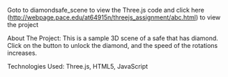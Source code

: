 Goto to diamondsafe_scene to view the Three.js code and click here (http://webpage.pace.edu/at64915n/threejs_assignment/abc.html) to view the project

About The Project:
This is a sample 3D scene of a safe that has diamond. Click on the button to unlock the diamond, and the speed of the rotations increases.

Technologies Used:
Three.js, HTML5, JavaScript
